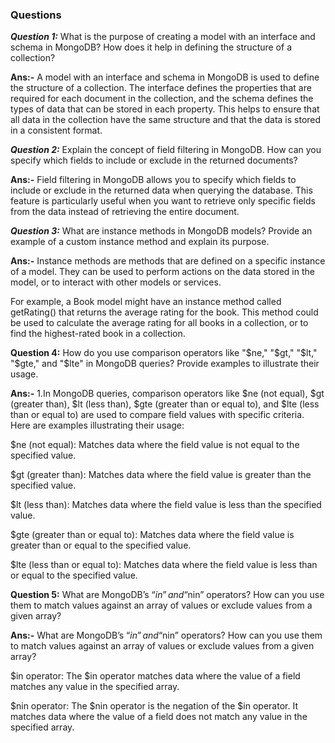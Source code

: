 ### Questions

***Question 1:*** What is the purpose of creating a model with an interface and schema in MongoDB? How does it help in defining the structure of a collection?

**Ans:-** A model with an interface and schema in MongoDB is used to define the structure of a collection. The interface defines the properties that are required for each document in the collection, and the schema defines the types of data that can be stored in each property. This helps to ensure that all data in the collection have the same structure and that the data is stored in a consistent format.

***Question 2:*** Explain the concept of field filtering in MongoDB. How can you specify which fields to include or exclude in the returned documents?

**Ans:-** Field filtering in MongoDB allows you to specify which fields to include or exclude in the returned data when querying the database. This feature is particularly useful when you want to retrieve only specific fields from the data instead of retrieving the entire document.

***Question 3:*** What are instance methods in MongoDB models? Provide an example of a custom instance method and explain its purpose.

**Ans:-** Instance methods are methods that are defined on a specific instance of a model. They can be used to perform actions on the data stored in the model, or to interact with other models or services.

For example, a Book model might have an instance method called getRating() that returns the average rating for the book. This method could be used to calculate the average rating for all books in a collection, or to find the highest-rated book in a collection.

**Question 4:** How do you use comparison operators like "$ne," "$gt," "$lt," "$gte," and "$lte" in MongoDB queries? Provide examples to illustrate their usage.

  **Ans:-** 1.In MongoDB queries, comparison operators like $ne (not equal), $gt (greater than), $lt (less than), $gte (greater than or equal to), and $lte (less than or equal to) are used to compare field values with specific criteria. Here are examples illustrating their usage:

$ne (not equal): Matches data where the field value is not equal to the specified value.

$gt (greater than): Matches data where the field value is greater than the specified value.

$lt (less than): Matches data where the field value is less than the specified value.

$gte (greater than or equal to): Matches data where the field value is greater than or equal to the specified value.

$lte (less than or equal to): Matches data where the field value is less than or equal to the specified value.

**Question 5:** What are MongoDB’s “$in” and “$nin” operators? How can you use them to match values against an array of values or exclude values from a given array?

**Ans:-** What are MongoDB’s “$in” and “$nin” operators? How can you use them to match values against an array of values or exclude values from a given array?

$in operator: The $in operator matches data where the value of a field matches any value in the specified array.

$nin operator: The $nin operator is the negation of the $in operator. It matches data where the value of a field does not match any value in the specified array.
